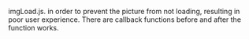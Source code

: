 imgLoad.js. in order to prevent the picture from not loading, resulting in poor user experience. There are callback functions before and after the function works.

